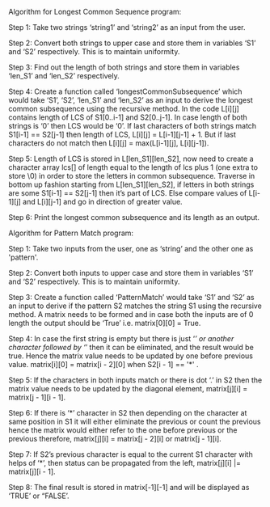Algorithm for Longest Common Sequence program:


Step 1: Take two strings ‘string1’ and ‘string2’ as an input from the user.

Step 2: Convert both strings to upper case and store them in variables ‘S1’ and ‘S2’ respectively. This is to maintain uniformity.

Step 3: Find out the length of both strings and store them in variables ‘len_S1’ and ‘len_S2’ respectively.

Step 4: Create a function called ‘longestCommonSubsequence’ which would take ‘S1’, ‘S2’, ‘len_S1’ and ‘len_S2’ as an input to derive the longest common subsequence using the recursive method. In the code L[i][j] contains length of LCS of S1[0..i-1] and S2[0..j-1]. In case length of both strings is ‘0’ then LCS would be ‘0’. If last characters of both strings match S1[i-1] == S2[j-1] then length of LCS, L[i][j] = L[i-1][j-1] + 1. But if last characters do not match then L[i][j] = max(L[i-1][j], L[i][j-1]).

Step 5: Length of LCS is stored in L[len_S1][len_S2], now need to create a character array lcs[] of length equal to the length of lcs plus 1 (one extra to store \0) in order to store the letters in common subsequence. Traverse in bottom up fashion starting from L[len_S1][len_S2], if letters in both strings are some S1[i-1] == S2[j-1] then it’s part of LCS. Else compare values of L[i-1][j] and L[i][j-1] and go in direction of greater value.

Step 6: Print the longest common subsequence and its length as an output. 






Algorithm for Pattern Match program:


Step 1: Take two inputs from the user, one as ‘string’ and the other one as 'pattern'.

Step 2: Convert both inputs to upper case and store them in variables ‘S1’ and ‘S2’ respectively. This is to maintain uniformity.

Step 3: Create a function called ‘PatternMatch’ would take ‘S1’ and ‘S2’ as an input to derive if the pattern S2 matches the string S1 using the recursive method. A matrix needs to be formed and in case both the inputs are of 0 length the output should be ‘True’ i.e. matrix[0][0] = True. 

Step 4: In case the first string is empty but there is just ‘*’ or another character followed by ‘*’ then it can be eliminated, and the result would be true. Hence the matrix value needs to be updated by one before previous value. matrix[i][0] = matrix[i - 2][0] when S2[i - 1] == '*' .

Step 5: If the characters in both inputs match or there is dot ‘.’ in S2 then the matrix value needs to be updated by the diagonal element, matrix[j][i] = matrix[j - 1][i - 1].

Step 6: If there is ‘*’ character in S2 then depending on the character at same position in S1 it will either eliminate the previous or count the previous hence the matrix would either refer to the one before previous or the previous therefore, matrix[j][i] = matrix[j - 2][i] or matrix[j - 1][i]. 

Step 7: If S2’s previous character is equal to the current S1 character with helps of ‘*’, then status can be propagated from the left, matrix[j][i] |= matrix[j][i - 1].

Step 8: The final result is stored in matrix[-1][-1] and will be displayed as ‘TRUE’ or “FALSE’.

